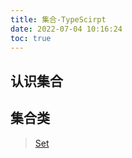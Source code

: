 ```yaml
---
title: 集合-TypeScirpt
date: 2022-07-04 10:16:24
toc: true
---
```


## 认识集合

## 集合类
>[Set](/All/algorithm-ts/Set/SetClass "集合类")
